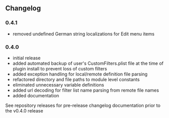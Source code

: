 ## Changelog

### 0.4.1

- removed undefined German string localizations for Edit menu items

### 0.4.0

- initial release
- added automated backup of user's CustomFilters.plist file at the time of plugin install to prevent loss of custom filters
- added exception handling for local/remote definition file parsing
- refactored directory and file paths to module level constants
- eliminated unnecessary variable definitions
- added url decoding for filter list name parsing from remote file names
- added documentation

See repository releases for pre-release changelog documentation prior to the v0.4.0 release